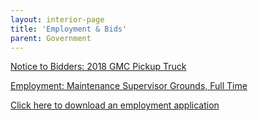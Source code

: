 ```yaml
---
layout: interior-page
title: 'Employment & Bids'
parent: Government
---
```


[Notice to Bidders: 2018 GMC Pickup Truck](https://storage.googleapis.com/static.rutherford-nj.com/finance/Employment/Advertisement%20for%20%202018%20GMC%20Pickup%20Truck.pdf)

[Employment: Maintenance Supervisor Grounds, Full Time](https://storage.googleapis.com/static.rutherford-nj.com/finance/Employment/Maintenance%20Supervisor%20Grounds%20Job%20Announcement.pdf)


[Click here to download an employment application](http://static.rutherford-nj.com/borough-clerk/permits-licenses/Employment%20Application.pdf)
